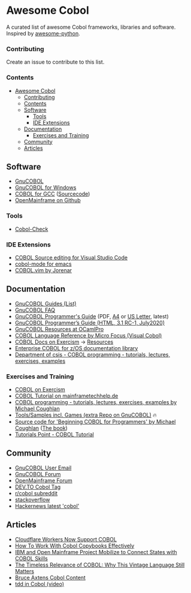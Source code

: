 # Awesome Cobol

A curated list of awesome Cobol frameworks, libraries and software. Inspired by [awesome-python](https://github.com/vinta/awesome-python).

### Contributing

Create an issue to contribute to this list.

### Contents

- [Awesome Cobol](#awesome-cobol)
    - [Contributing](#contributing)
    - [Contents](#contents)
  - [Software](#software)
    - [Tools](#tools)
    - [IDE Extensions](#ide-extensions)
  - [Documentation](#documentation)
    - [Exercises and Training](#exercises-and-training)
  - [Community](#community)
  - [Articles](#articles)
 
## Software

- [GnuCOBOL](https://sourceforge.net/projects/gnucobol/files/)
- [GnuCOBOL for Windows](https://get-superbol.com/software/)
- [COBOL for GCC](https://cobolworx.com/pages/cobforgcc.html) ([Sourcecode](https://gitlab.cobolworx.com/COBOLworx/gcc-cobol))
- [OpenMainframe on Github](https://github.com/openmainframeproject)

### Tools

- [Cobol-Check](https://github.com/openmainframeproject/cobol-check)

### IDE Extensions

- [COBOL Source editing for Visual Studio Code](https://marketplace.visualstudio.com/items?itemName=bitlang.cobol)
- [cobol-mode for emacs](https://elpa.gnu.org/packages/cobol-mode.html)
- [COBOL.vim by Jorenar](https://github.com/Jorenar/COBOL.vim)
 
## Documentation

- [GnuCOBOL Guides (List)](https://gnucobol.sourceforge.io/guides.html)
- [GnuCOBOL FAQ](https://gnucobol.sourceforge.io/faq/index.html)
- [GnuCOBOL Programmer's Guide](https://sourceforge.net/p/gnucobol/code/HEAD/tree/external-doc/guide/PDFs/gnucobpg-a4.pdf?format=raw) (PDF, [A4](https://sourceforge.net/p/gnucobol/code/HEAD/tree/external-doc/guide/PDFs/gnucobpg-a4.pdf?format=raw) or [US Letter](https://sourceforge.net/p/gnucobol/code/HEAD/tree/external-doc/guide/PDFs/gnucobpg-letter.pdf?format=raw), latest)
- [GnuCOBOL Programmer’s Guide (HTML, 3.1 RC-1, July2020)](https://gnucobol.sourceforge.io/HTML/gnucobpg.html)
- [GnuCOBOL Resources at OCamlPro](https://get-superbol.com/gnucobol/)
- [COBOL Language Reference by Micro Focus (Visual Cobol)](https://www.microfocus.com/documentation/visual-cobol/vc90/EclUNIX/GUID-D84DDFBC-3D1E-47B1-8DEF-26B322C321F6.html)
- [COBOL Docs on Exercism](https://exercism.org/docs/tracks/cobol) -> [Resources](https://exercism.org/docs/tracks/cobol/resources)
- [Enterprise COBOL for z/OS documentation library](https://www.ibm.com/support/pages/enterprise-cobol-zos-documentation-library)
- [Department of csis - COBOL programming - tutorials, lectures, exercises, examples](https://www.csis.ul.ie/cobol/)

### Exercises and Training

- [COBOL on Exercism](https://exercism.org/tracks/cobol)
- [COBOL Tutorial on mainframetechhelp.de](https://www.mainframestechhelp.com/tutorials/cobol/introduction.htm)
- [COBOL programming - tutorials, lectures, exercises, examples  by Michael Coughlan](https://www.csis.ul.ie/cobol/)
- [Tools/Samples incl. Games (extra Repo on GnuCOBOL)](https://sourceforge.net/p/gnucobol/contrib/HEAD/tree/) 🔥
- [Source code for 'Beginning COBOL for Programmers' by Michael Coughlan](https://github.com/Apress/beg-cobol-for-programmers) ([The book](http://www.apress.com/9781430262534))
- [Tutorials Point - COBOL Tutorial](https://www.tutorialspoint.com/cobol/index.htm)

## Community

- [GnuCOBOL User Email](https://lists.gnu.org/mailman/listinfo/gnucobol-users)
- [GnuCOBOL Forum](https://sourceforge.net/p/gnucobol/discussion/)
- [OpenMainframe Forum](https://community.openmainframeproject.org/c/calling-all-cobol-programmers/15)
- [DEV.TO Cobol Tag](https://dev.to/t/cobol)
- [r/cobol subreddit](https://www.reddit.com/r/cobol/)
- [stackoverflow](https://stackoverflow.com/questions/tagged/cobol)
- [Hackernews latest 'cobol'](https://hn.algolia.com/?query=cobol&sort=byDate&type=all)

## Articles

- [Cloudflare Workers Now Support COBOL](https://blog.cloudflare.com/cloudflare-workers-now-support-cobol/)
- [How To Work With Cobol Copybooks Effectively](https://marketsplash.com/cobol-copybooks/)
- [IBM and Open Mainframe Project Mobilize to Connect States with COBOL Skills](https://newsroom.ibm.com/2020-04-09-IBM-and-Open-Mainframe-Project-Mobilize-to-Connect-States-with-COBOL-Skills)
- [The Timeless Relevance of COBOL: Why This Vintage Language Still Matters](https://medium.com/@flxlflx/the-timeless-relevance-of-cobol-why-this-vintage-language-still-matters-2fa38d7c79d7)
- [Bruce Axtens Cobol Content](https://dev.to/bugmagnet/series/5998)
- [tdd in Cobol (video)](https://github.com/addisaden/awesome-cobol/edit/main/README.md)



